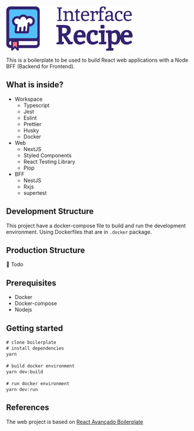 ![Interface Recipe](https://raw.githubusercontent.com/lbittencurt/interface-recipe/3961fb162cd8edda582eda3116326ce364378466/assets/interface_recipe_logo.svg)

This is a boilerplate to be used to build React web applications with a Node BFF (Backend for Frontend).

## What is inside?
- Workspace
  - Typescript
  - Jest
  - Eslint
  - Prettier
  - Husky
  - Docker
- Web
  - NextJS
  - Styled Components
  - React Testing Library
  - Plop
- BFF
  - NestJS
  - Rxjs
  - supertest

## Development Structure
This project have a docker-compose file to build and run the development environment. Using Dockerfiles that are in `.docker` package.

## Production Structure
🔬 Todo

## Prerequisites
- Docker
- Docker-compose
- Nodejs

## Getting started
```
# clone boilerplate
# install dependencies
yarn

# build docker environment
yarn dev:build

# run docker environment
yarn dev:run
```

## References
The web project is based on [React Avançado Boilerplate](https://github.com/React-Avancado/boilerplate)
